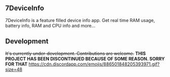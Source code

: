## 7DeviceInfo

7DeviceInfo is a feature filled device info app. Get real time RAM usage, battery info, RAM and CPU info and more...

## Development

~~It's currently under-development. Contributions are welcome.~~
 **THIS PROJECT HAS BEEN DISCONTINUED BECAUSE OF SOME REASON. SORRY FOR THAT**
 https://cdn.discordapp.com/emojis/886501848205393971.gif?size=48
